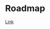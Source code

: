<!-- Copyright (c) 2017-2018 Twitter, Inc. -->
<!-- Licensed under the Apache License, Version 2.0 (see LICENSE.md). -->

# Roadmap

[Link](../../../milestones)
